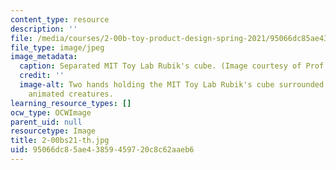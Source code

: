 ```yaml
---
content_type: resource
description: ''
file: /media/courses/2-00b-toy-product-design-spring-2021/95066dc85ae43859459720c8c62aaeb6_2-00bs21-th.jpg
file_type: image/jpeg
image_metadata:
  caption: Separated MIT Toy Lab Rubik's cube. (Image courtesy of Prof. David Wallace.)
  credit: ''
  image-alt: Two hands holding the MIT Toy Lab Rubik's cube surrounded by fanciful
    animated creatures.
learning_resource_types: []
ocw_type: OCWImage
parent_uid: null
resourcetype: Image
title: 2-00bs21-th.jpg
uid: 95066dc8-5ae4-3859-4597-20c8c62aaeb6
---
```

